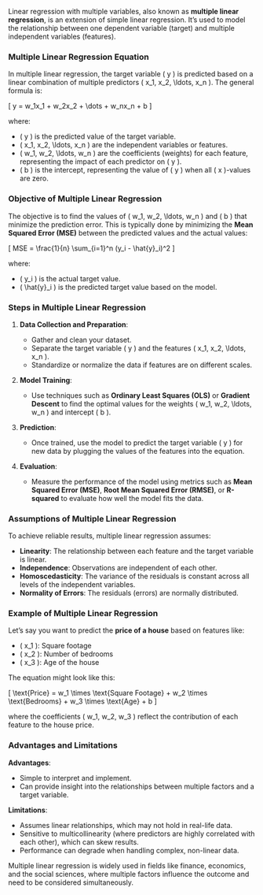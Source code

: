 Linear regression with multiple variables, also known as **multiple linear regression**, is an extension of simple linear regression. It’s used to model the relationship between one dependent variable (target) and multiple independent variables (features). 

### Multiple Linear Regression Equation

In multiple linear regression, the target variable \( y \) is predicted based on a linear combination of multiple predictors \( x_1, x_2, \ldots, x_n \). The general formula is:

\[
y = w_1x_1 + w_2x_2 + \dots + w_nx_n + b
\]

where:
- \( y \) is the predicted value of the target variable.
- \( x_1, x_2, \ldots, x_n \) are the independent variables or features.
- \( w_1, w_2, \ldots, w_n \) are the coefficients (weights) for each feature, representing the impact of each predictor on \( y \).
- \( b \) is the intercept, representing the value of \( y \) when all \( x \)-values are zero.

### Objective of Multiple Linear Regression

The objective is to find the values of \( w_1, w_2, \ldots, w_n \) and \( b \) that minimize the prediction error. This is typically done by minimizing the **Mean Squared Error (MSE)** between the predicted values and the actual values:

\[
MSE = \frac{1}{n} \sum_{i=1}^n (y_i - \hat{y}_i)^2
\]

where:
- \( y_i \) is the actual target value.
- \( \hat{y}_i \) is the predicted target value based on the model.

### Steps in Multiple Linear Regression

1. **Data Collection and Preparation**:
   - Gather and clean your dataset.
   - Separate the target variable \( y \) and the features \( x_1, x_2, \ldots, x_n \).
   - Standardize or normalize the data if features are on different scales.

2. **Model Training**:
   - Use techniques such as **Ordinary Least Squares (OLS)** or **Gradient Descent** to find the optimal values for the weights \( w_1, w_2, \ldots, w_n \) and intercept \( b \).

3. **Prediction**:
   - Once trained, use the model to predict the target variable \( y \) for new data by plugging the values of the features into the equation.

4. **Evaluation**:
   - Measure the performance of the model using metrics such as **Mean Squared Error (MSE)**, **Root Mean Squared Error (RMSE)**, or **R-squared** to evaluate how well the model fits the data.

### Assumptions of Multiple Linear Regression

To achieve reliable results, multiple linear regression assumes:
- **Linearity**: The relationship between each feature and the target variable is linear.
- **Independence**: Observations are independent of each other.
- **Homoscedasticity**: The variance of the residuals is constant across all levels of the independent variables.
- **Normality of Errors**: The residuals (errors) are normally distributed.

### Example of Multiple Linear Regression

Let’s say you want to predict the **price of a house** based on features like:
- \( x_1 \): Square footage
- \( x_2 \): Number of bedrooms
- \( x_3 \): Age of the house

The equation might look like this:

\[
\text{Price} = w_1 \times \text{Square Footage} + w_2 \times \text{Bedrooms} + w_3 \times \text{Age} + b
\]

where the coefficients \( w_1, w_2, w_3 \) reflect the contribution of each feature to the house price.

### Advantages and Limitations

**Advantages**:
- Simple to interpret and implement.
- Can provide insight into the relationships between multiple factors and a target variable.

**Limitations**:
- Assumes linear relationships, which may not hold in real-life data.
- Sensitive to multicollinearity (where predictors are highly correlated with each other), which can skew results.
- Performance can degrade when handling complex, non-linear data.

Multiple linear regression is widely used in fields like finance, economics, and the social sciences, where multiple factors influence the outcome and need to be considered simultaneously.